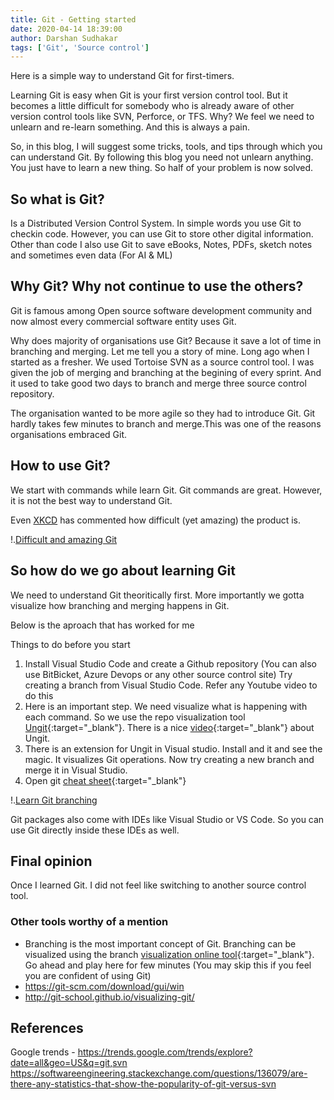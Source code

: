 ```yaml
---
title: Git - Getting started
date: 2020-04-14 18:39:00
author: Darshan Sudhakar
tags: ['Git', 'Source control']
---
```


Here is a simple way to understand Git for first-timers.

Learning Git is easy when Git is your first version control tool. But it becomes a little difficult for somebody who is already aware of other version control tools like SVN, Perforce, or TFS. Why? We feel we need to unlearn and re-learn something. And this is always a pain.

So, in this blog, I will suggest some tricks, tools, and tips through which you can understand Git. By following this blog you need not unlearn anything. You just have to learn a new thing. So half of your problem is now solved.

## So what is Git?

Is a Distributed Version Control System. In simple words you use Git to checkin code. However, you can use Git to store other digital information. Other than code I also use Git to save eBooks, Notes, PDFs, sketch notes and sometimes even data (For AI & ML)

## Why Git? Why not continue to use the others?

Git is famous among Open source software development community and now almost every commercial software entity uses Git.

Why does majority of organisations use Git? Because it save a lot of time in branching and merging. Let me tell you a story of mine. Long ago when I started as a fresher. We used Tortoise SVN as a source control tool. I was given the job of merging and branching at the begining of every sprint. And it used to take good two days to branch and merge three source control repository.

The organisation wanted to be more agile so they had to introduce Git. Git hardly takes few minutes to branch and merge.This was one of the reasons organisations embraced Git.

## How to use Git?

We start with commands while learn Git. Git commands are great. However, it is not the best way to understand Git.

Even [XKCD](https://xkcd.com/) has commented how difficult (yet amazing) the product is.

!.[Difficult and amazing Git](./images/xkcd-git.png)

## So how do we go about learning Git

We need to understand Git theoritically first. More importantly we gotta visualize how branching and merging happens in Git.

Below is the aproach that has worked for me

Things to do before you start

1. Install Visual Studio Code and create a Github repository (You can also use BitBicket, Azure Devops or any other source control site)
Try creating a branch from Visual Studio Code. Refer any Youtube video to do this
2. Here is an important step. We need visualize what is happening with each command. So we use the repo visualization tool [Ungit](https://github.com/FredrikNoren/ungit){:target="_blank"}. There is a nice [video](https://youtu.be/hkBVAi3oKvo){:target="_blank"}  about Ungit. 
3. There is an extension for Ungit in Visual studio. Install and it and see the magic. It visualizes Git operations. Now try creating a new branch and merge it in Visual Studio.
4. Open git [cheat sheet](https://github.github.com/training-kit/){:target="_blank"}

!.[Learn Git branching](./images/learn-git-branching.png)

Git packages also come with IDEs like Visual Studio or VS Code. So you can use Git directly inside these IDEs as well.

## Final opinion

Once I learned Git. I did not feel like switching to another source control tool.

### Other tools worthy of a mention

- Branching is the most important concept of Git. Branching can be visualized using the branch [visualization online tool](https://learngitbranching.js.org/){:target="_blank"}. Go ahead and play here for few minutes (You may skip this if you feel you are confident of using Git)
- <https://git-scm.com/download/gui/win>
- <http://git-school.github.io/visualizing-git/>

## References

Google trends - <https://trends.google.com/trends/explore?date=all&geo=US&q=git,svn>
<https://softwareengineering.stackexchange.com/questions/136079/are-there-any-statistics-that-show-the-popularity-of-git-versus-svn>
